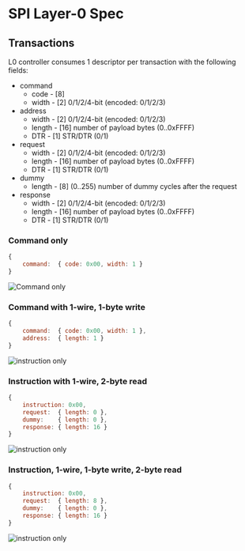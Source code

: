 # SPI Layer-0 Spec

## Transactions

L0 controller consumes 1 descriptor per transaction with the following fields:

  * command
    * code   - [8]
    * width  - [2] 0/1/2/4-bit (encoded: 0/1/2/3)
  * address
    * width  - [2] 0/1/2/4-bit (encoded: 0/1/2/3)
    * length - [16] number of payload bytes (0..0xFFFF)
    * DTR    - [1] STR/DTR (0/1)
  * request
    * width  - [2] 0/1/2/4-bit (encoded: 0/1/2/3)
    * length - [16] number of payload bytes (0..0xFFFF)
    * DTR    - [1] STR/DTR (0/1)
  * dummy
    * length - [8] (0..255) number of dummy cycles after the request
  * response
    * width  - [2] 0/1/2/4-bit (encoded: 0/1/2/3)
    * length - [16] number of payload bytes (0..0xFFFF)
    * DTR    - [1] STR/DTR (0/1)

### Command only

```js
{
    command:  { code: 0x00, width: 1 }
}

```
![Command only](https://rawgit.com/drom/spi/master/img/inst.wavedrom.svg)

### Command with 1-wire, 1-byte write

```js
{
    command:  { code: 0x00, width: 1 },
    address:  { length: 1 }
}
```
![instruction only](https://rawgit.com/drom/spi/master/img/data.wavedrom.svg)

### Instruction with 1-wire, 2-byte read

```js
{
    instruction: 0x00,
    request:  { length: 0 },
    dummy:    { length: 0 },
    response: { length: 16 }
}
```
![instruction only](https://rawgit.com/drom/spi/master/img/coo.wavedrom.svg)

### Instruction, 1-wire, 1-byte write, 2-byte read

```js
{
    instruction: 0x00,
    request:  { length: 8 },
    dummy:    { length: 0 },
    response: { length: 16 }
}
```

![instruction only](https://rawgit.com/drom/spi/master/img/cioo.wavedrom.svg)

